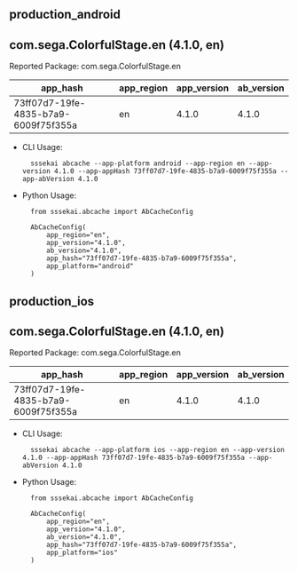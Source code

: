 ## production_android
com.sega.ColorfulStage.en (4.1.0, en)
---
Reported Package: com.sega.ColorfulStage.en

|                                        app_hash|   app_region|  app_version|   ab_version|
|------------------------------------------------|-------------|-------------|-------------|
|            73ff07d7-19fe-4835-b7a9-6009f75f355a|           en|        4.1.0|        4.1.0|

- CLI Usage:

        sssekai abcache --app-platform android --app-region en --app-version 4.1.0 --app-appHash 73ff07d7-19fe-4835-b7a9-6009f75f355a --app-abVersion 4.1.0

- Python Usage:

        from sssekai.abcache import AbCacheConfig

        AbCacheConfig(
            app_region="en",
            app_version="4.1.0",
            ab_version="4.1.0",
            app_hash="73ff07d7-19fe-4835-b7a9-6009f75f355a",
            app_platform="android"
        )


## production_ios
com.sega.ColorfulStage.en (4.1.0, en)
---
Reported Package: com.sega.ColorfulStage.en

|                                        app_hash|   app_region|  app_version|   ab_version|
|------------------------------------------------|-------------|-------------|-------------|
|            73ff07d7-19fe-4835-b7a9-6009f75f355a|           en|        4.1.0|        4.1.0|

- CLI Usage:

        sssekai abcache --app-platform ios --app-region en --app-version 4.1.0 --app-appHash 73ff07d7-19fe-4835-b7a9-6009f75f355a --app-abVersion 4.1.0

- Python Usage:

        from sssekai.abcache import AbCacheConfig

        AbCacheConfig(
            app_region="en",
            app_version="4.1.0",
            ab_version="4.1.0",
            app_hash="73ff07d7-19fe-4835-b7a9-6009f75f355a",
            app_platform="ios"
        )


